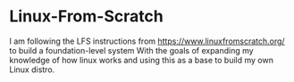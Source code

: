 # Linux-From-Scratch
I am following the LFS instructions from  https://www.linuxfromscratch.org/ to build a foundation-level system
With the goals of expanding my knowledge of how linux works and using this as a base to build my own Linux distro.
